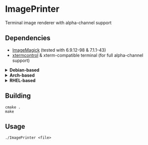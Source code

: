 # ImagePrinter

Terminal image renderer with alpha-channel support

## Dependencies

* [ImageMagick](https://imagemagick.org/index.php) (tested with 6.9.12-98 & 7.1.1-43)
* [xtermcontrol](https://thrysoee.dk/xtermcontrol/) & xterm-compatible terminal (for full alpha-channel support)

<details>
<summary><b>Debian-based</b></summary>
  
```
sudo apt install imagemagick libmagick++-dev xtermcontrol
```
</details>

<details>
<summary><b>Arch-based</b></summary>
  
```
sudo pacman -S imagemagick
git clone https://aur.archlinux.org/xtermcontrol.git
cd xtermcontrol
makepkg -si
cd ..
rm -rf xtermcontrol
```
</details>

<details>
<summary><b>RHEL-based</b></summary>

```
sudo dnf install ImageMagick-c++-devel
wget https://thrysoee.dk/xtermcontrol/xtermcontrol-3.10.tar.gz
tar zxf wget xtermcontrol-3.10.tar.gz
cd xtermcontrol-3.10
./configure && make install
cd ..
rm -rf xtermcontrol-3.10 && rm -f xtermcontrol-3.10.tar.gz
```
</details>

## Building

```
cmake .
make
```

## Usage

```
./ImagePrinter <file>
```
